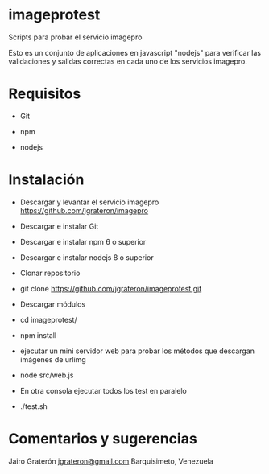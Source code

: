 # imageprotest
Scripts para probar el servicio imagepro

Esto es un conjunto de aplicaciones en javascript "nodejs" para verificar las validaciones y salidas correctas en cada uno de los servicios imagepro.

# Requisitos

- Git

- npm

- nodejs

# Instalación

- Descargar y levantar el servicio imagepro https://github.com/jgrateron/imagepro

- Descargar e instalar Git

- Descargar e instalar npm 6 o superior

- Descargar e instalar nodejs 8 o superior

- Clonar repositorio

- git clone https://github.com/jgrateron/imageprotest.git

- Descargar módulos
- cd imageprotest/
- npm install

- ejecutar un mini servidor web para probar los métodos que descargan imágenes de urlimg

- node src/web.js

- En otra consola ejecutar todos los test en paralelo

- ./test.sh

# Comentarios y sugerencias

Jairo Graterón jgrateron@gmail.com Barquisimeto, Venezuela
